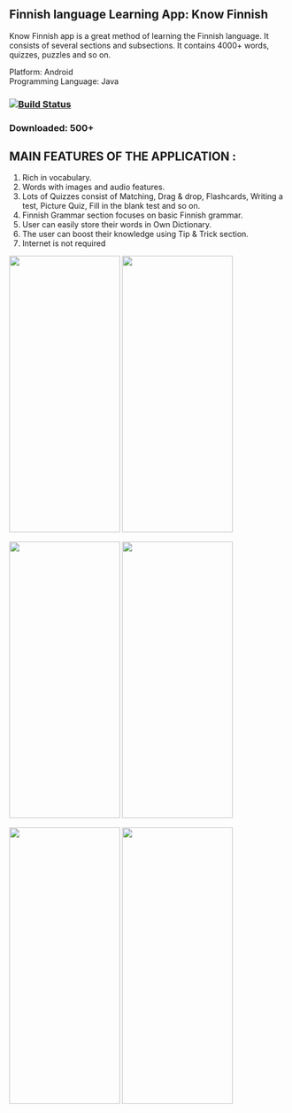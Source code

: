 ## Finnish language Learning App: Know Finnish 
Know Finnish app is a great method of learning the Finnish language. It consists of several sections and subsections. It contains 4000+ words, quizzes, puzzles and so on.  

Platform: Android       
Programming Language: Java 

### [![Build Status](https://lh3.googleusercontent.com/cjsqrWQKJQp9RFO7-hJ9AfpKzbUb_Y84vXfjlP0iRHBvladwAfXih984olktDhPnFqyZ0nu9A5jvFwOEQPXzv7hr3ce3QVsLN8kQ2Ao=s0)](https://play.google.com/store/apps/details?id=com.emssoft.knowfinnish&hl=en)
### Downloaded: 500+

## MAIN FEATURES OF THE APPLICATION : 
1.	Rich in vocabulary.
2.	Words with images and audio features. 
3.	Lots of Quizzes consist of Matching, Drag &amp; drop, Flashcards, Writing a test, Picture Quiz, Fill in the blank test and so on. 
4.	Finnish Grammar section focuses on basic Finnish grammar.
5.	User can easily store their words in Own Dictionary.
6.	The user can boost their knowledge using Tip &amp; Trick section. 
7.	Internet is not required  



<p float="left">
<img src="https://lh3.googleusercontent.com/UMuf9cYQkM8uMIC-jX7kbALkIQq8us1mgz-kqjM9Ln56FTA74pinquC9gG31zV5q4Sg=w1680-h907-rw" width="200" height="500">
<img src="https://lh3.googleusercontent.com/BZKudJNr8e9oeO-2PH-amAVV8CCxoBmzK7AK1gG1SLZvc_9YXCASSgI5_Q6g2-BTiNVN=w1680-h907-rw"  width="200" height="500">
</p>

<p float="left">
<img src="https://lh3.googleusercontent.com/ctBbjY9Jwo29ttjMQFdAdLuTzcT5KnXd3qpxSaEb4IZ5H_hBfIF4LdGXl_9_pecTug=w1680-h907-rw"  width="200" height="500">
<img src="https://lh3.googleusercontent.com/66ntfVd3fM0hhKweTLvVmQNeuu5G6tGtIwkhbgR0DPeXhPPC4C_GbJ0b9XS4VP2OU2Y=w1680-h907-rw" width="200" height="500">  
</p>

<p float="left">
<img src="https://lh3.googleusercontent.com/TKbUKYiuM5QxVO6cprcS9sURkd5u921h3QTl-_JxxPbVMkCRebpflXfmsbg_SIu9CsU=w1680-h907-rw"  width="200" height="500">
<img src="https://lh3.googleusercontent.com/t0fGL9at45ORNQFttblhv-N_XFg_2PmqsoD6nDgaCa-gyQkcVNox5ZSkqtmuhKeXVQ=w1680-h907-rw"  width="200" height="500">
</p>





